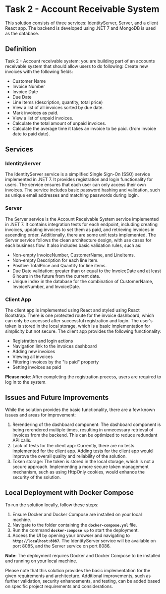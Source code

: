 # Task 2 - Account Receivable System
This solution consists of three services: IdentityServer, Server, and a client React app. The backend is developed using .NET 7 and MongoDB is used as the database.

## Definition
Task 2 - Account receivable system: you are building part of an accounts receivable system that should allow users to do following:
Create new invoices with the following fields:
* Customer Name
* Invoice Number
* Invoice Date
* Due Date
* Line Items (description, quantity, total price)
* View a list of all invoices sorted by due date.
* Mark invoices as paid.
* View a list of unpaid invoices.
* Calculate the total amount of unpaid invoices.
* Calculate the average time it takes an invoice to be paid. (from invoice date to paid date).

## Services

### IdentityServer

The IdentityServer service is a simplified Single Sign-On (SSO) service implemented in .NET 7. It provides registration and login functionality for users. The service ensures that each user can only access their own invoices. The service includes basic password hashing and validation, such as unique email addresses and matching passwords during login.

### Server

The Server service is the Account Receivable System service implemented in .NET 7. It contains integration tests for each endpoint, including creating invoices, updating invoices to set them as paid, and retrieving invoices in ascending order. Additionally, there are some unit tests implemented. The Server service follows the clean architecture design, with use cases for each business flow. It also includes basic validation rules, such as:

* Non-empty InvoiceNumber, CustomerName, and LineItems.
* Non-empty Description for each line item.
* Positive TotalPrice and Quantity for line items.
* Due Date validation: greater than or equal to the InvoiceDate and at least 6 hours in the future from the current date.
* Unique index in the database for the combination of CustomerName, InvoiceNumber, and InvoiceDate.

### Client App

The client app is implemented using React and styled using React Bootstrap. There is one protected route for the invoice dashboard, which can only be accessed after successful registration and login. The user's token is stored in the local storage, which is a basic implementation for simplicity but not secure. The client app provides the following functionality:

* Registration and login actions
* Navigation link to the invoices dashboard
* Adding new invoices
* Viewing all invoices
* Filtering invoices by the "is paid" property
* Setting invoices as paid

**Please note**: After completing the registration process, users are required to log in to the system.

## Issues and Future Improvements

While the solution provides the basic functionality, there are a few known issues and areas for improvement:

1. Rerendering of the dashboard component: The dashboard component is being rerendered multiple times, resulting in unnecessary retrieval of invoices from the backend. This can be optimized to reduce redundant API calls.
2. Lack of tests for the client app: Currently, there are no tests implemented for the client app. Adding tests for the client app would improve the overall quality and reliability of the solution.
3. Token storage: The token is stored in the local storage, which is not a secure approach. Implementing a more secure token management mechanism, such as using HttpOnly cookies, would enhance the security of the solution.

## Local Deployment with Docker Compose

To run the solution locally, follow these steps:

1. Ensure Docker and Docker Compose are installed on your local machine.
2. Navigate to the folder containing the **`docker-compose.yml`** file.
3. Run the command **`docker-compose up`** to start the deployment.
4. Access the UI by opening your browser and navigating to **`http://localhost:8087`**. The IdentityServer service will be available on port 8085, and the Server service on port 8086.

**Note**: The deployment requires Docker and Docker Compose to be installed and running on your local machine.

Please note that this solution provides the basic implementation for the given requirements and architecture. Additional improvements, such as further validation, security enhancements, and testing, can be added based on specific project requirements and considerations.